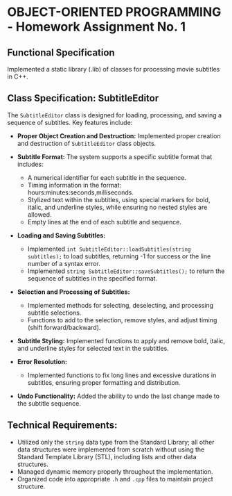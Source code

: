 
# OBJECT-ORIENTED PROGRAMMING - Homework Assignment No. 1

## Functional Specification  
Implemented a static library (.lib) of classes for processing movie subtitles in C++.


## Class Specification: SubtitleEditor  
The `SubtitleEditor` class is designed for loading, processing, and saving a sequence of subtitles. Key features include:

- **Proper Object Creation and Destruction:** Implemented proper creation and destruction of `SubtitleEditor` class objects.
  
- **Subtitle Format:** The system supports a specific subtitle format that includes:
  - A numerical identifier for each subtitle in the sequence.
  - Timing information in the format: hours:minutes:seconds,milliseconds.
  - Stylized text within the subtitles, using special markers for bold, italic, and underline styles, while ensuring no nested styles are allowed.
  - Empty lines at the end of each subtitle and sequence.

- **Loading and Saving Subtitles:** 
  - Implemented `int SubtitleEditor::loadSubtitles(string subtitles);` to load subtitles, returning -1 for success or the line number of a syntax error.
  - Implemented `string SubtitleEditor::saveSubtitles();` to return the sequence of subtitles in the specified format.

- **Selection and Processing of Subtitles:** 
  - Implemented methods for selecting, deselecting, and processing subtitle selections.
  - Functions to add to the selection, remove styles, and adjust timing (shift forward/backward).

- **Subtitle Styling:** Implemented functions to apply and remove bold, italic, and underline styles for selected text in the subtitles.

- **Error Resolution:** 
  - Implemented functions to fix long lines and excessive durations in subtitles, ensuring proper formatting and distribution.

- **Undo Functionality:** Added the ability to undo the last change made to the subtitle sequence.

## Technical Requirements:  
- Utilized only the `string` data type from the Standard Library; all other data structures were implemented from scratch without using the Standard Template Library (STL), including lists and other data structures.
- Managed dynamic memory properly throughout the implementation.
- Organized code into appropriate `.h` and `.cpp` files to maintain project structure.

